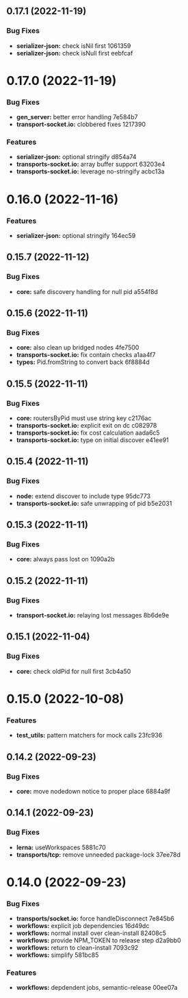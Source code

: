 ## 0.17.1 (2022-11-19)


### Bug Fixes

* **serializer-json:** check isNil first 1061359
* **serializer-json:** check isNull first eebfcaf

# 0.17.0 (2022-11-19)


### Bug Fixes

* **gen_server:** better error handling 7e584b7
* **transport-socket.io:** clobbered fixes 1217390


### Features

* **serializer-json:** optional stringify d854a74
* **transports-socket.io:** array buffer support 63203e4
* **transports-socket.io:** leverage no-stringify acbc13a

# 0.16.0 (2022-11-16)


### Features

* **serializer-json:** optional stringify 164ec59

## 0.15.7 (2022-11-12)


### Bug Fixes

* **core:** safe discovery handling for null pid a554f8d

## 0.15.6 (2022-11-11)


### Bug Fixes

* **core:** also clean up bridged nodes 4fe7500
* **transports-socket.io:** fix contain checks a1aa4f7
* **types:** Pid.fromString to convert back 6f8884d

## 0.15.5 (2022-11-11)


### Bug Fixes

* **core:** routersByPid must use string key c2176ac
* **transports-socket.io:** explicit exit on dc c082978
* **transports-socket.io:** fix cost calculation aada6c5
* **transports-socket.io:** type on initial discover e41ee91

## 0.15.4 (2022-11-11)


### Bug Fixes

* **node:** extend discover to include type 95dc773
* **transports-socket.io:** safe unwrapping of pid b5e2031

## 0.15.3 (2022-11-11)


### Bug Fixes

* **core:** always pass lost on 1090a2b

## 0.15.2 (2022-11-11)


### Bug Fixes

* **transport-socket.io:** relaying lost messages 8b6de9e

## 0.15.1 (2022-11-04)


### Bug Fixes

* **core:** check oldPid for null first 3cb4a50

# 0.15.0 (2022-10-08)


### Features

* **test_utils:** pattern matchers for mock calls 23fc936

## 0.14.2 (2022-09-23)


### Bug Fixes

* **core:** move nodedown notice to proper place 6884a9f

## 0.14.1 (2022-09-23)


### Bug Fixes

* **lerna:** useWorkspaces 5881c70
* **transports/tcp:** remove unneeded package-lock 37ee78d

# 0.14.0 (2022-09-23)


### Bug Fixes

* **transports/socket.io:** force handleDisconnect 7e845b6
* **workflows:** explicit job dependencies 16d49dc
* **workflows:** normal install over clean-install 82408c5
* **workflows:** provide NPM_TOKEN to release step d2a9bb0
* **workflows:** return to clean-install 7093c92
* **workflows:** simplify 581bc85


### Features

* **workflows:** depdendent jobs, semantic-release 00ee07a
